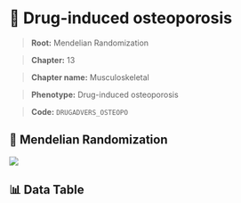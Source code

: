 # 🧪 Drug-induced osteoporosis

> **Root:** Mendelian Randomization

> **Chapter:** 13  

> **Chapter name:** Musculoskeletal

> **Phenotype:** Drug-induced osteoporosis  

> **Code:** `DRUGADVERS_OSTEOPO`

## 🧬 Mendelian Randomization  

<img src="/MR/Figures/Forward/DRUGADVERS_OSTEOPO.png"/>

## 📊 Data Table

<CsvTableMRF src="/MR/Data/Forward/DRUGADVERS_OSTEOPO.csv"/>
